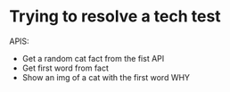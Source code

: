 # Trying to resolve a tech test 

APIS:

- Get a random cat fact from the fist API
- Get first word from fact
- Show an img of a cat with the first word WHY